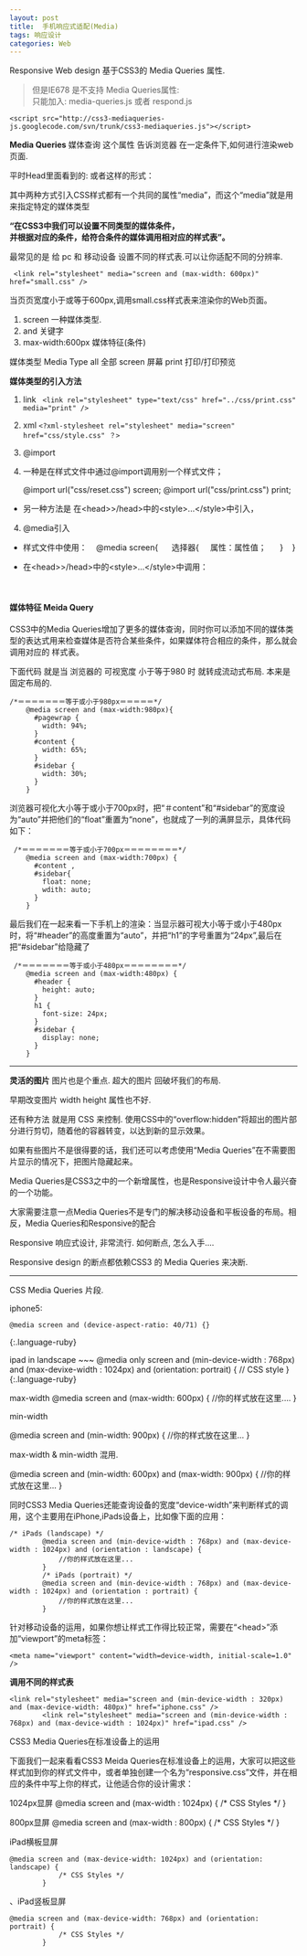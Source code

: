 ```yaml
---
layout: post
title:  手机响应式适配(Media)
tags: 响应设计
categories: Web
---
```




Responsive Web design 基于CSS3的 Media Queries 属性.
> 但是IE678 是不支持 Media Queries属性:  
> 只能加入: media-queries.js 或者 respond.js

`<script src="http://css3-mediaqueries-js.googlecode.com/svn/trunk/css3-mediaqueries.js"></script>`


**Media Queries** 媒体查询 
这个属性 告诉浏览器 在一定条件下,如何进行渲染web页面.



平时Head里面看到的:
	 <link href="css/reset.css" rel="stylesheet" type="text/css" media="screen" />
	  <link href="css/style.css" rel="stylesheet" type="text/css" media="all" />
	  <link href="css/print.css" rel="stylesheet" type="text/css" media="print" />
	或者这样的形式：
	  <style type="text/css" media="screen">
	    @import url("css/style.css");
	  </style>


其中两种方式引入CSS样式都有一个共同的属性“media”，而这个“media”就是用来指定特定的媒体类型


**“在CSS3中我们可以设置不同类型的媒体条件，  
并根据对应的条件，给符合条件的媒体调用相对应的样式表”。**

最常见的是 给 pc 和 移动设备 设置不同的样式表.可以让你适配不同的分辨率.

	 <link rel="stylesheet" media="screen and (max-width: 600px)" href="small.css" />
当页页宽度小于或等于600px,调用small.css样式表来渲染你的Web页面。

1. screen 一种媒体类型.
2. and 关键字
3. max-width:600px 媒体特征(条件)


媒体类型 Media Type
all 全部
screen 屏幕
print 打印/打印预览 

**媒体类型的引入方法**


1. link
` <link rel="stylesheet" type="text/css" href="../css/print.css" media="print" />`

2. xml
`<?xml-stylesheet rel="stylesheet" media="screen" href="css/style.css" ？>`

3. @import
2. 一种是在样式文件中通过@import调用别一个样式文件；

	@import url("css/reset.css") screen;
   @import url("css/print.css") print;




- 另一种方法是 在\<head\>\>/head\>中的\<style\>...\</style\>中引入，

	<head>
		<style type="text/css">
		@import url("css/style.css") all;
		</style>
	  </head>        



4. @media引入

- 样式文件中使用：
	   @media screen{
	     选择器{
	    属性：属性值；
	     }
	   }
- 在\<head\>\>/head\>中的\<style\>...\</style\>中调用：

	  <head>
	    <style type="text/css">
	    @media screen{
	           选择器{
	         属性：属性值；
	       }
	    }
	    </style>
	  </head>        





#### 媒体特征 Meida Query












CSS3中的Media Queries增加了更多的媒体查询，同时你可以添加不同的媒体类型的表达式用来检查媒体是否符合某些条件，如果媒体符合相应的条件，那么就会调用对应的 样式表。









下面代码 就是当 浏览器的 可视宽度 小于等于980 时 就转成流动式布局.  本来是 固定布局的.

	/*＝＝＝＝＝＝＝等于或小于980px＝＝＝＝＝*/
	    @media screen and (max-width:980px){
	      #pagewrap {
	        width: 94%;
	      }
	      #content {
	        width: 65%;
	      }
	      #sidebar {
	        width: 30%;
	      }
	    }  






浏览器可视化大小等于或小于700px时，把“＃content”和“#sidebar”的宽度设为“auto”并把他们的“float”重置为“none”，也就成了一列的满屏显示，具体代码如下：

	 /*＝＝＝＝＝＝＝等于或小于700px＝＝＝＝＝＝＝＝*/
	    @media screen and (max-width:700px) {
	      #content ,
	      #sidebar{
	        float: none;
	        wdith: auto;
	      }
	    } 






最后我们在一起来看一下手机上的渲染：当显示器可视大小等于或小于480px时，将“#header”的高度重置为“auto”，并把“h1”的字号重置为“24px”,最后在把“#sidebar”给隐藏了

	 /*＝＝＝＝＝＝＝等于或小于480px＝＝＝＝＝＝＝＝*/
	    @media screen and (max-width:480px) {
	      #header {
	        height: auto;
	      }
	      h1 {
	        font-size: 24px;
	      }
	      #sidebar {
	        display: none;
	      }
	    }


---



**灵活的图片**
图片也是个重点. 
超大的图片 回破坏我们的布局.

早期改变图片 width height 属性也不好.

还有种方法 就是用 CSS 来控制.
使用CSS中的“overflow:hidden”将超出的图片部分进行剪切，随着他的容器转变，以达到新的显示效果。



如果有些图片不是很得要的话，我们还可以考虑使用“Media Queries”在不需要图片显示的情况下，把图片隐藏起来。





Media Queries是CSS3之中的一个新增属性，也是Responsive设计中令人最兴奋的一个功能。






大家需要注意一点Media Queries不是专门的解决移动设备和平板设备的布局。相反，Media Queries和Responsive的配合









Responsive 响应式设计, 非常流行.
如何断点, 怎么入手....


Responsive design 的断点都依赖CSS3 的 Media Queries 来决断.



---
CSS Media Queries 片段.


iphone5:
~~~
@media screen and (device-aspect-ratio: 40/71) {}
~~~
{:.language-ruby}

ipad in landscape
\~\~\~
@media only screen
and (min-device-width : 768px)
and (max-devixe-width : 1024px)
and (orientation: portrait) {
// CSS style
}
{:.language-ruby}




max-width
@media screen and (max-width: 600px) {  //你的样式放在这里....
}


min-width

@media screen and (min-width: 900px) {
//你的样式放在这里...
}



max-width & min-width 混用.

@media screen and (min-width: 600px) and (max-width: 900px) {
//你的样式放在这里...
}




同时CSS3 Media Queries还能查询设备的宽度“device-width”来判断样式的调用，这个主要用在iPhone,iPads设备上，比如像下面的应用：




	/* iPads (landscape) */
	        @media screen and (min-device-width : 768px) and (max-device-width : 1024px) and (orientation : landscape) {
	            //你的样式放在这里...
	        }
	        /* iPads (portrait) */
	        @media screen and (min-device-width : 768px) and (max-device-width : 1024px) and (orientation : portrait) {
	            //你的样式放在这里...
	        }
 







针对移动设备的运用，如果你想让样式工作得比较正常，需要在“\<head\>”添加“viewport”的meta标签：

	<meta name="viewport" content="width=device-width, initial-scale=1.0" />
 



**调用不同的样式表**

	<link rel="stylesheet" media="screen and (min-device-width : 320px) and (max-device-width: 480px)" href="iphone.css" />
	        <link rel="stylesheet" media="screen and (min-device-width : 768px) and (max-device-width : 1024px)" href="ipad.css" />
 




CSS3 Media Queries在标准设备上的运用


下面我们一起来看看CSS3 Meida Queries在标准设备上的运用，大家可以把这些样式加到你的样式文件中，或者单独创建一个名为“responsive.css”文件，并在相应的条件中写上你的样式，让他适合你的设计需求：



1024px显屏
	@media screen and (max-width : 1024px) {
	            /* CSS Styles */
	        }
 



800px显屏
	@media screen and (max-width : 800px) {
	            /* CSS Styles */
	        }
 
 



iPad横板显屏

	@media screen and (max-device-width: 1024px) and (orientation: landscape) {
	            /* CSS Styles */
	        }




、iPad竖板显屏

	@media screen and (max-device-width: 768px) and (orientation: portrait) {
	            /* CSS Styles */
	        }





